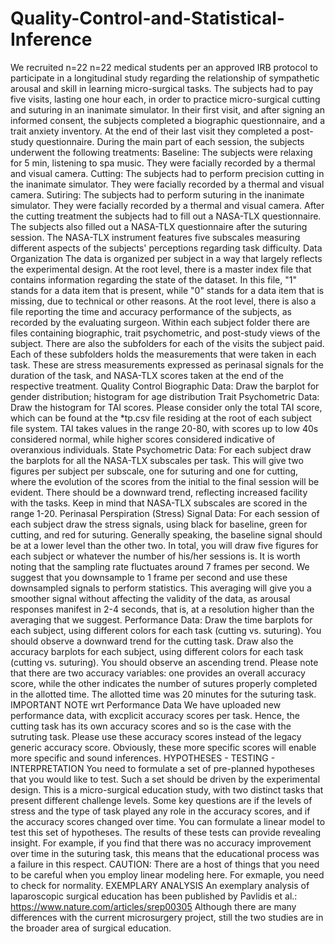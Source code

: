 # Quality-Control-and-Statistical-Inference

We recruited 
n=22
n=22
medical students per an approved IRB protocol to participate in a longitudinal study regarding the relationship of sympathetic arousal and skill in learning micro-surgical tasks. The subjects had to pay five visits, lasting one hour each, in order to practice micro-surgical cutting and suturing in an inanimate simulator. In their first visit, and after signing an informed consent, the subjects completed a biographic questionnaire, and a trait anxiety inventory. At the end of their last visit they completed a post-study questionnaire.
During the main part of each session, the subjects underwent the following treatments:
Baseline: The subjects were relaxing for 5 min, listening to spa music. They were facially recorded by a thermal and visual camera.
Cutting: The subjects had to perform precision cutting in the inanimate simulator. They were facially recorded by a thermal and visual camera.
Sutiring: The subjects had to perform suturing in the inanimate simulator. They were facially recorded by a thermal and visual camera.
After the cutting treatment the subjects had to fill out a NASA-TLX questionnaire. The subjects also filled out a NASA-TLX questionnaire after the suturing session. The NASA-TLX instrument features five subscales measuring different aspects of the subjects' perceptions regarding task difficulty.
Data Organization
The data is organized per subject in a way that largely reflects the experimental design. At the root level, there is a master index file that contains information regarding the state of the dataset. In this file, "1" stands for a data item that is present, while "0" stands for a data item that is missing, due to technical or other reasons. At the root level, there is also a file reporting the time and accuracy performance of the subjects, as recorded by the evaluating surgeon.
Within each subject folder there are files containing biographic, trait psychometric, and post-study views of the subject. There are also the subfolders for each of the visits the subject paid. Each of these subfolders holds the measurements that were taken in each task. These are stress measurements expressed as perinasal signals for the duration of the task, and NASA-TLX scores taken at the end of the respective treatment.
Quality Control
Biographic Data: Draw the barplot for gender distribution; histogram for age distribution
Trait Psychometric Data: Draw the histogram for TAI scores. Please consider only the total TAI score, which can be found at the *tp.csv file residing at the root of each subject file system. TAI takes values in the range 20-80, with scores up to low 40s considered normal, while higher scores considered indicative of overanxious individuals.
State Psychometric Data: For each subject draw the barplots for all the NASA-TLX subscales per task. This will give two figures per subject per subscale, one for suturing and one for cutting, where the evolution of the scores from the initial to the final session will be evident. There should be a downward trend, reflecting increased facility with the tasks. Keep in mind that NASA-TLX subscales are scored in the range 1-20.
Perinasal Perspiration (Stress) Signal Data: For each session of each subject draw the stress signals, using black for baseline, green for cutting, and red for suturing. Generally speaking, the baseline signal should be at a lower level than the other two. In total, you will draw five figures for each subject or whatever the number of his/her sessions is. It is worth noting that the sampling rate fluctuates around 7 frames per second. We suggest that you downsample to 1 frame per second and use these downsampled signals to perform statistics. This averaging will give you a smoother signal without affecting the validity of the data, as arousal responses manifest in 2-4 seconds, that is, at a resolution higher than the averaging that we suggest.
Performance Data: Draw the time barplots for each subject, using different colors for each task (cutting vs. suturing). You should observe a downward trend for the cutting task. Draw also the accuracy barplots for each subject, using different colors for each task (cutting vs. suturing). You should observe an ascending trend. Please note that there are two accuracy variables: one provides an overall accuracy score, while the other indicates the number of sutures properly completed in the allotted time. The allotted time was 20 minutes for the suturing task.
IMPORTANT NOTE wrt Performance Data We have uploaded new performance data, with excplicit accuracy scores per task. Hence, the cutting task has its own accuracy scores and so is the case with the sutruting task. Please use these accuracy scores instead of the legacy generic accuracy score. Obviously, these more specific scores will enable more specific and sound inferences.
HYPOTHESES - TESTING - INTERPRETATION You need to formulate a set of pre-planned hypotheses that you would like to test. Such a set should be driven by the experimental design. This is a micro-surgical education study, with two distinct tasks that present different challenge levels. Some key questions are if the levels of stress and the type of task played any role in the accuracy scores, and if the accuracy scores changed over time. You can formulate a linear model to test this set of hypotheses. The results of these tests can provide revealing insight. For example, if you find that there was no accuracy improvement over time in the suturing task, this means that the educational process was a failure in this respect.
CAUTION: There are a host of things that you need to be careful when you employ linear modeling here. For exmaple, you need to check for normality.
EXEMPLARY ANALYSIS An exemplary analysis of laparoscopic surgical education has been published by Pavlidis et al.: https://www.nature.com/articles/srep00305
Although there are many differences with the current microsurgery project, still the two studies are in the broader area of surgical education.
